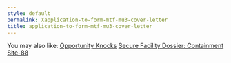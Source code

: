 ```yaml
---
style: default
permalink: Xapplication-to-form-mtf-mu3-cover-letter
title: application-to-form-mtf-mu3-cover-letter
---
```

You may also like:
[Opportunity Knocks](http://scp-wiki.net/opportunity-knocks)
[Secure Facility Dossier: Containment Site-88](http://scp-wiki.net/secure-facility-dossier-site-88)